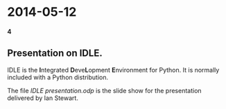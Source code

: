# 2014-05-12
#### 4

## Presentation on IDLE.

IDLE is the **I**ntegrated **D**eve**L**opment **E**nvironment for Python. It is normally included with a Python distribution.

The file *IDLE presentation.odp* is the slide show for the presentation delivered by Ian Stewart.
